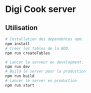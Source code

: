 # Digi Cook server

## Utilisation
``` bash
# Installation des dependences npm.
npm install
# Creer les tables de la BDD.
npm run createTables

# Lancer le serveur en development.
npm run dev
# Build le server pour la production
npm run build
# Lancer le server en production
npm run start
```
